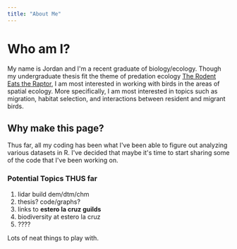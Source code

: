 ```yaml
---
title: "About Me"
---
```

# Who am I?

My name is Jordan and I'm a recent graduate of biology/ecology. Though my undergraduate thesis fit the theme of predation ecology [The Rodent Eats the Raptor](https://digitalccbeta.coloradocollege.edu/pid/coccc:31273 "My Thesis!"), I am most interested in working with birds in the areas of spatial ecology. More specifically, I am most interested in topics such as migration, habitat selection, and interactions between resident and migrant birds.

## Why make this page?

Thus far, all my coding has been what I've been able to figure out analyzing various datasets in R. I've decided that maybe it's time to start sharing some of the code that I've been working on. 

### Potential Topics THUS far

1. lidar build dem/dtm/chm
2. thesis? code/graphs?
3. links to **estero la cruz guilds**
4. biodiversity at estero la cruz
5. ????

Lots of neat things to play with.
